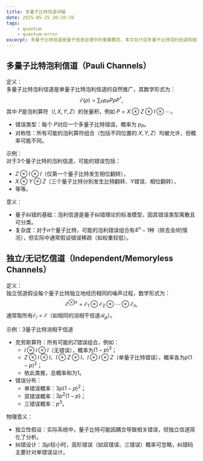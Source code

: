 ```yaml
---
title: 多量子比特信道详解
date: 2025-05-25 20:10:19
tags:
    - quantum
    - quantum-error
excerpt: 多量子比特信道是量子信息处理中的重要概念，本文将介绍多量子比特泡利信道和独立/无记忆信道的定义、数学模型及其物理实现。
---
```


## 多量子比特泡利信道（Pauli Channels）
定义：  
多量子比特泡利信道是单量子比特泡利信道的自然推广，其数学形式为：  
$$
\mathcal{E}(\rho) = \sum_P p_P P \rho P^\dagger,
$$ 
其中 $P$是泡利算符（$I, X, Y, Z$）的张量积，例如 $P = X \otimes Z \otimes I \otimes \cdots$。  
- 错误类型：每个 $P$对应一个多量子比特错误，概率为 $p_P$。  
- 对称性：所有可能的泡利算符组合（包括不同位置的 $X, Y, Z$）均被允许，但概率可能不同。  

示例：  
对于3个量子比特的泡利信道，可能的错误包括：  
- $Z \otimes I \otimes I$（仅第一个量子比特发生相位翻转），  
- $X \otimes Y \otimes Z$（三个量子比特分别发生比特翻转、Y错误、相位翻转），  
- 等等。  

意义：  
- 量子纠错的基础：泡利信道是量子纠错理论的标准模型，因其错误类型离散且可分类。  
- 复杂度：对于$n$个量子比特，可能的泡利错误组合有$4^n - 1$种（除去全$I$的情况），但实际中通常假设错误稀疏（如权重较低）。  


## 独立/无记忆信道（Independent/Memoryless Channels）
定义：  
独立信道假设每个量子比特独立地经历相同的噪声过程，数学形式为：  
$$
\mathcal{E}^{\otimes n} = \mathcal{E}_1 \otimes \mathcal{E}_2 \otimes \cdots \otimes \mathcal{E}_n,
$$ 
通常取所有$\mathcal{E}_i = \mathcal{E}$（如相同的消相干信道$\mathcal{R}_p$）。  

示例：3量子比特消相干信道  
- 克劳斯算符：所有可能的$Z$错误组合，例如：  
  - $I \otimes I \otimes I$（无错误），概率为$(1-p)^3$；  
  - $Z \otimes I \otimes I$、$I \otimes Z \otimes I$、$I \otimes I \otimes Z$（单量子比特错误），概率各为$p(1-p)^2$；  
  - 依此类推，总概率和为1。  
- 错误分布：  
  - 单错误概率：$3p(1-p)^2$；  
  - 双错误概率：$3p^2(1-p)$；  
  - 三错误概率：$p^3$。  

物理意义：  
- 独立性假设：实际系统中，量子比特可能因耦合导致相关错误，但独立信道简化了分析。  
- 纠错设计：当$p$较小时，高阶错误（如双错误、三错误）概率可忽略，纠错码主要针对单错误设计。  

